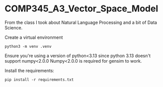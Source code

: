 # COMP345_A3_Vector_Space_Model
From the class I took about Natural Language Processing and a bit of Data Science.

Create a virtual environment
```
python3 -m venv .venv
```

Ensure you're using a version of python<3.13 since python 3.13 doesn't support numpy<2.0.0
Numpy<2.0.0 is required for gensim to work.

Install the requirements:
```
pip install -r requirements.txt
```
